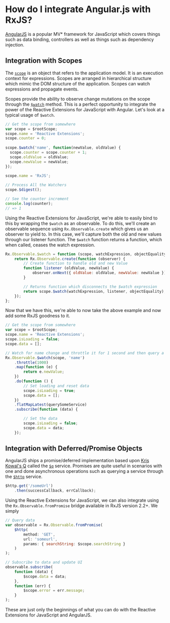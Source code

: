 # How do I integrate Angular.js with RxJS? #

[AngularJS](http://angularjs.org/) is a popular MV* framework for JavaScript which covers things such as data binding, controllers as well as things such as dependency injection.

## Integration with Scopes

The [`scope`](http://docs.angularjs.org/api/ng.$rootScope.Scope) is an object that refers to the application model. It is an execution context for expressions. Scopes are arranged in hierarchical structure which mimic the DOM structure of the application. Scopes can watch expressions and propagate events.

Scopes provide the ability to observe change mutations on the scope through the [`$watch`](http://docs.angularjs.org/api/ng.$rootScope.Scope#methods_$watch) method.  This is a perfect opportunity to integrate the power of the Reactive Extensions for JavaScript with Angular.  Let's look at a typical usage of `$watch`.

```js
// Get the scope from somewhere
var scope = $rootScope;
scope.name = 'Reactive Extensions';
scope.counter = 0;
 
scope.$watch('name', function(newValue, oldValue) {
  scope.counter = scope.counter + 1;
  scope.oldValue = oldValue;
  scope.newValue = newValue;
});
 
scope.name = 'RxJS';

// Process All the Watchers
scope.$digest();

// See the counter increment
console.log(counter);
// => 1
```

Using the Reactive Extensions for JavaScript, we're able to easily bind to this by wrapping the `$watch` as an observable.  To do this, we'll create an observable sequence using `Rx.Observable.create` which gives us an observer to yield to.  In this case, we'll capture both the old and new values through our listener function.  The `$watch` function returns a function, which when called, ceases the watch expression.

```js
Rx.Observable.$watch = function (scope, watchExpression, objectEquality) {
	return Rx.Observable.create(function (observer) {
		// Create function to handle old and new Value
		function listener (oldValue, newValue) {
			observer.onNext({ oldValue: oldValue, newValue: newValue });
		}

		// Returns function which disconnects the $watch expression
		return scope.$watch(watchExpression, listener, objectEquality);
	});
};
```

Now that we have this, we're able to now take the above example and now add some RxJS goodness to it.

```js
// Get the scope from somewhere
var scope = $rootScope;
scope.name = 'Reactive Extensions';
scope.isLoading = false;
scope.data = [];

// Watch for name change and throttle it for 1 second and then query a service
Rx.Observable.$watch(scope, 'name')
	.throttle(1000) 
	.map(function (e) {
		return e.newValue;
	})
	.do(function () { 
		// Set loading and reset data
		scope.isLoading = true;
		scope.data = [];
	})
	.flatMapLatest(querySomeService)
	.subscribe(function (data) {

		// Set the data
		scope.isLoading = false;
		scope.data = data;
	});
```

## Integration with Deferred/Promise Objects

AngularJS ships a promise/deferred implementation based upon [Kris Kowal's Q](https://github.com/kriskowal/q) called the [`$q`](http://docs.angularjs.org/api/ng.$q) service.  Promises are quite useful in scenarios with one and done asynchronous operations such as querying a service through the [`$http`](http://docs.angularjs.org/api/ng.$http) service.

```js
$http.get('/someUrl')
	.then(successCallback, errCallback);
```

Using the Reactive Extensions for JavaScript, we can also integrate using the `Rx.Observable.fromPromise` bridge available in RxJS version 2.2+.  We simply 

```js
// Query data
var observable = Rx.Observable.fromPromise(
	$http(
		method: 'GET',
		url: 'someurl',
		params: { searchString: $scope.searchString }
	)
);

// Subscribe to data and update UI
observable.subscribe(
	function (data) {
		$scope.data = data;
	},
	function (err) {
		$scope.error = err.message;
	}
);
```

These are just only the beginnings of what you can do with the Reactive Extensions for JavaScript and AngularJS.